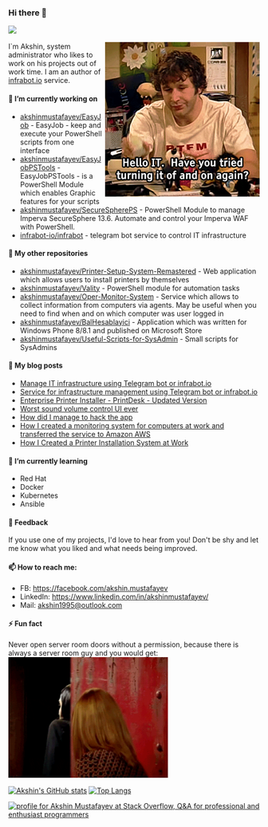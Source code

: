 ### Hi there 👋
![](https://komarev.com/ghpvc/?username=akshinmustafayev&color=green&style=flat-square)

<img style="float: right;" src="/assets/it.gif">

I`m Akshin, system administrator who likes to work on his projects out of work time. I am an author of [infrabot.io](https://infrabot-io.github.io/index.html) service.


#### 🔭 I’m currently working on
- [akshinmustafayev/EasyJob](https://github.com/akshinmustafayev/EasyJob) - EasyJob - keep and execute your PowerShell scripts from one interface
- [akshinmustafayev/EasyJobPSTools](https://github.com/akshinmustafayev/EasyJobPSTools) - EasyJobPSTools - is a PowerShell Module which enables Graphic features for your scripts
- [akshinmustafayev/SecureSpherePS](https://github.com/akshinmustafayev/SecureSpherePS) - PowerShell Module to manage Imperva SecureSphere 13.6. Automate and control your Imperva WAF with PowerShell.
- [infrabot-io/infrabot](https://github.com/infrabot-io/infrabot) - telegram bot service to control IT infrastructure


#### 🔨 My other repositories
- [akshinmustafayev/Printer-Setup-System-Remastered](https://github.com/akshinmustafayev/Printer-Setup-System-Remastered) - Web application which allows users to install printers by themselves
- [akshinmustafayev/Vality](https://github.com/akshinmustafayev/Vality) - PowerShell module for automation tasks
- [akshinmustafayev/Oper-Monitor-System](https://github.com/akshinmustafayev/Oper-Monitor-System) - Service which allows to collect information from computers via agents. May be useful when you need to find when and on which computer was user logged in
- [akshinmustafayev/BalHesablayici](https://github.com/akshinmustafayev/BalHesablayici) - Application which was written for Windows Phone 8/8.1 and published on Microsoft Store
- [akshinmustafayev/Useful-Scripts-for-SysAdmin](https://github.com/akshinmustafayev/Useful-Scripts-for-SysAdmin) - Small scripts for SysAdmins


#### 📜 My blog posts
- [Manage IT infrastructure using Telegram bot or infrabot.io](https://infrabot.medium.com/manage-it-infrastructure-using-telegram-bot-or-infrabot-io-7fdc95a00a9c)
- [Service for infrastructure management using Telegram bot or infrabot.io](https://habr.com/en/post/534884/)
- [Enterprise Printer Installer - PrintDesk - Updated Version](https://habr.com/en/post/505406/)
- [Worst sound volume control UI ever](https://habr.com/en/post/449060/)
- [How did I manage to hack the app](https://habr.com/en/post/344922/)
- [How I created a monitoring system for computers at work and transferred the service to Amazon AWS](https://habr.com/en/post/336276/)
- [How I Created a Printer Installation System at Work](https://habr.com/en/post/333056/)


#### 🌱 I’m currently learning
- Red Hat
- Docker
- Kubernetes
- Ansible


#### 💬 Feedback
If you use one of my projects, I'd love to hear from you! Don't be shy and let me know what you liked and what needs being improved.


#### 📫 How to reach me:
- FB: https://facebook.com/akshin.mustafayev
- LinkedIn: https://www.linkedin.com/in/akshinmustafayev/
- Mail: akshin1995@outlook.com


#### ⚡ Fun fact
Never open server room doors without a permission, because there is always a server room guy and you would get:<br>
<img src="/assets/server_room_guy.gif" width="320">


[![Akshin's GitHub stats](https://github-readme-stats.vercel.app/api?username=akshinmustafayev)](https://github.com/akshinmustafayev/github-readme-stats)
[![Top Langs](https://github-readme-stats.vercel.app/api/top-langs/?username=akshinmustafayev&layout=compact&langs_count=8)](https://github.com/akshinmustafayev/github-readme-stats)


<a href="https://stackoverflow.com/users/11197092/akshin-mustafayev"><img src="https://stackoverflow.com/users/flair/11197092.png" width="208" height="58" alt="profile for Akshin Mustafayev at Stack Overflow, Q&amp;A for professional and enthusiast programmers" title="profile for Akshin Mustafayev at Stack Overflow, Q&amp;A for professional and enthusiast programmers"></a>

